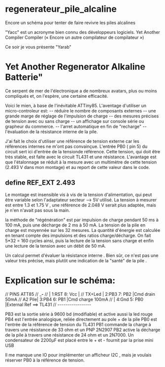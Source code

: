# regenerateur_pile_alcaline
Encore un schéma pour tenter de faire revivre les piles alcalines


"Yacc" est un acronyme bien connu des développeurs logiciels.
Yet Another Compiler Compiler (« Encore un autre compilateur de compilateur »)

Ce soir je vous présente "Yarab" 

# Yet Another Regenerator Alkaline Batterie"

Ce serpent de mer de l'électronique a de nombreux avatars, plus ou moins compliqués et, on l'espère, une certaine efficacité.

Voici le mien, à base de l'inévitable ATTiny85.
L'aventage d'utiliser un micro-controleur est:
-- réduire le nombre de  composants externes
-- une grande marge de réglage de l'impulsion de charge
-- des mesures précises de tension avec ou sans charge
-- un affichage sur console série ou grapheur du commerce.
-- l'arret automatique en fin de "recharge"
-- l'évaluation de la résistance interne de la pile.




J'ai fait le choix d'utiliser une référence de tension externe car les références internes
ne m'ont pas convainçue.
L'entrée PB0 ( pin 5) du circuit sert ici d'entrée de la tensionde référence. 
Cette tension, qui doit être très stable, est faite avec le circuit TL431 et une résistance.
L'avantage est que l'étalonnage se réduit à la mesure avec un multimètre de cette tension (2.493 V dans mon montage) et au report de cette valeur dans le code.
## define  REF_EXT      2.493
Le montage est insensible vis à vis de la tension d'alimentation, qui peut être variable selon 
l'adaptateur secteur --> 5V utilisé.
La tension à mesurer est entre 1.3 et 1.75 V , une référence de 2.048 V serait plus adaptée, mais je n'en n'avait pas sous la main.

la méthode de "régénération" est par impulsion de charge pendant 50 ms à 100 mA, puis une décharge de 2 ms à 50 mA.
La tension de la pile en charge est moyennée sur les 32 mesures. La quantité d'énergie est calculée en tenant compte des impulsions et des ratios charge/décharge.
On fait 5*32 = 160 cycles ainsi, puis la lecture de la tension sans charge et enfin une lecture de la tension avec un débit de 50 mA.

Un calcul permet d'évaluer la résistance interne . Bien sûr, ce n'est pas une valeur très précise, mais plutôt une indication de la "santé" de la pile .

#  Explication sur le schéma:

// PINS    ATT85
//        ________-_______
//        | 1:RST  8: Vcc |
// TX+Led | 2:PB3  7: PB2 |Cmd drain 50mA
// A2 Pile| 3:PB4  6: PB1 |Cmd charge 100mA
//        | 4:Gnd  5: PB0 |External Ref ==> TL431
//        -----------------

PB3 est la sortie série à 9600 bd (modifiable) et active aussi la led rouge 
PB4 est l'entrée analogique, reliée directement au pole + de la pile
PB0 est l'entrée de la référence de tension du TL431
PB1 commande la charge à travers une résistance de 33 ohm et un PNP 2N2907
PB2 active la décharge de la pile à travers une résistance de 24 ohm et un 2N7000.
Un condensateur de 2200µF est placé entre le + et - fournit par la prise mini USB 

Il me manque une IO pour implémenter un afficheur I2C , mais je voulais réserver PB0 à la référence de tension.
 


